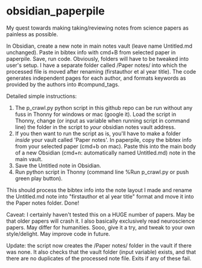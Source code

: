 # obsidian_paperpile
My quest towards making taking/reviewing notes from science papers as painless as possible.

In Obsidian, create a new note in main notes vault (leave name Untitled.md unchanged). Paste in bibtex info with cmd+B from selected paper in paperpile. Save, run code. Obviously, folders will have to be tweaked into user's setup. I have a separate folder called /Paper notes/ into which the processed file is moved after renaming (firstauthor et al year title). The code generates independent pages for each author, and formats keywords as provided by the authors into #compund_tags.

Detailed simple instructions:

1. The  p_crawl.py python script in this github repo can be run without any fuss in Thonny for windows or mac (google it). Load the script in Thonny, change (or input as variable when running script in command line) the folder in the script to _your_ obsidian notes vault address.
2. If you then want to run the script as is, you'll have to make a folder _inside_ your vault called 'Paper notes'. In paperpile, copy the bibtex info from your selected paper (cmd+b on mac). Paste this into the main body of a new Obsidian (cmd+n: automatically named Untitled.md) note in the main vault.
3. Save the Untitled note in Obsidian.
4.  Run python script in Thonny (command line %Run p_crawl.py or push green play button). 

This should process the bibtex info into the note layout I made and rename the Untitled.md note into "firstauthor et al year title" format and move it into the Paper notes folder. Done! 

Caveat: I certainly haven't tested this on a HUGE number of papers. May be that older papers will crash it. I also basically exclusively read neuroscience papers. May differ for humanities. Sooo, give it a try, and tweak to your own style/delight. May improve code in future.

Update: the script now creates the /Paper notes/ folder in the vault if there was none. It also checks that the vault folder (input variable) exists, and that there are no duplicates of the processed note file. Exits if any of these fail.
